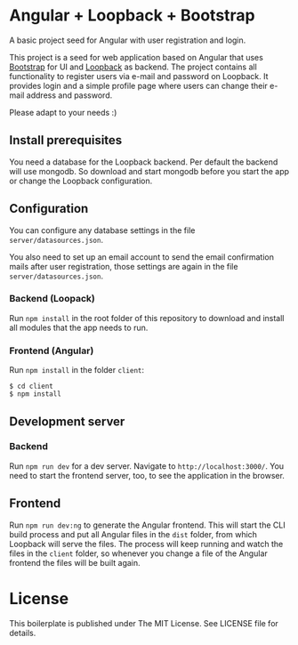 # Angular + Loopback + Bootstrap

A basic project seed for Angular with user registration and login.

This project is a seed for web application based on Angular that uses
[Bootstrap](https://ng-bootstrap.github.io) for UI and 
[Loopback](https://loopback.io/) as backend. The project contains all
functionality to register users via e-mail and password on Loopback. It
provides login and a simple profile page where users can change their e-mail
address and password.

Please adapt to your needs :)

## Install prerequisites

You need a database for the Loopback backend. Per default the backend will use
mongodb. So download and start mongodb before you start the app or change the
Loopback configuration.

## Configuration

You can configure any database settings in the file `server/datasources.json`.

You also need to set up an email account to send the email confirmation mails
after user registration, those settings are again in the file
`server/datasources.json`.

### Backend (Loopack)
Run `npm install` in the root folder of this repository to download and install
all modules that the app needs to run.

### Frontend (Angular)
Run `npm install` in the folder `client`:

    $ cd client
    $ npm install

## Development server

### Backend
Run `npm run dev` for a dev server. Navigate to `http://localhost:3000/`. You
need to start the frontend server, too, to see the application in the browser.

## Frontend
Run `npm run dev:ng` to generate the Angular frontend. This will start the
CLI build process and put all Angular files in the `dist` folder, from which
Loopback will serve the files. The process will keep running and watch the
files in the `client` folder, so whenever you change a file of the Angular
frontend the files will be built again.

# License
This boilerplate is published under The MIT License. See LICENSE file for
details.